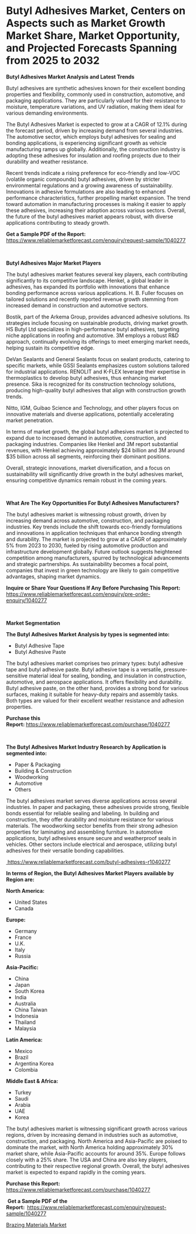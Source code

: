 <p><h1>Butyl Adhesives Market, Centers on Aspects such as Market Growth Market Share, Market Opportunity, and Projected Forecasts Spanning from 2025 to 2032</h1></p><p><strong>Butyl Adhesives Market Analysis and Latest Trends</strong></p>
<p><p>Butyl adhesives are synthetic adhesives known for their excellent bonding properties and flexibility, commonly used in construction, automotive, and packaging applications. They are particularly valued for their resistance to moisture, temperature variations, and UV radiation, making them ideal for various demanding environments.</p><p>The Butyl Adhesives Market is expected to grow at a CAGR of 12.1% during the forecast period, driven by increasing demand from several industries. The automotive sector, which employs butyl adhesives for sealing and bonding applications, is experiencing significant growth as vehicle manufacturing ramps up globally. Additionally, the construction industry is adopting these adhesives for insulation and roofing projects due to their durability and weather resistance.</p><p>Recent trends indicate a rising preference for eco-friendly and low-VOC (volatile organic compounds) butyl adhesives, driven by stricter environmental regulations and a growing awareness of sustainability. Innovations in adhesive formulations are also leading to enhanced performance characteristics, further propelling market expansion. The trend toward automation in manufacturing processes is making it easier to apply these adhesives, increasing their adoption across various sectors. Overall, the future of the butyl adhesives market appears robust, with diverse applications contributing to steady growth.</p></p>
<p><strong>Get a Sample PDF of the Report:&nbsp;</strong> <a href="https://www.reliablemarketforecast.com/enquiry/request-sample/1040277?utm_campaign=2947&utm_medium=2&utm_source=Github&utm_content=ia&utm_term=02042025&utm_id=butyl-adhesives">https://www.reliablemarketforecast.com/enquiry/request-sample/1040277</a></p>
<p>&nbsp;</p>
<p><strong>Butyl Adhesives Major Market Players</strong></p>
<p><p>The butyl adhesives market features several key players, each contributing significantly to its competitive landscape. Henkel, a global leader in adhesives, has expanded its portfolio with innovations that enhance bonding performance across various applications. H. B. Fuller focuses on tailored solutions and recently reported revenue growth stemming from increased demand in construction and automotive sectors.</p><p>Bostik, part of the Arkema Group, provides advanced adhesive solutions. Its strategies include focusing on sustainable products, driving market growth. HS Butyl Ltd specializes in high-performance butyl adhesives, targeting niche applications in roofing and automotive. 3M employs a robust R&D approach, continually evolving its offerings to meet emerging market needs, helping sustain its competitive edge.</p><p>DeVan Sealants and General Sealants focus on sealant products, catering to specific markets, while GSSI Sealants emphasizes custom solutions tailored for industrial applications. RENOLIT and K-FLEX leverage their expertise in thermoplastics to develop butyl adhesives, thus enhancing market presence. Sika is recognized for its construction technology solutions, producing high-quality butyl adhesives that align with construction growth trends.</p><p>Nitto, IGM, Guibao Science and Technology, and other players focus on innovative materials and diverse applications, potentially accelerating market penetration.</p><p>In terms of market growth, the global butyl adhesives market is projected to expand due to increased demand in automotive, construction, and packaging industries. Companies like Henkel and 3M report substantial revenues, with Henkel achieving approximately $24 billion and 3M around $35 billion across all segments, reinforcing their dominant positions.</p><p>Overall, strategic innovations, market diversification, and a focus on sustainability will significantly drive growth in the butyl adhesives market, ensuring competitive dynamics remain robust in the coming years.</p></p>
<p>&nbsp;</p>
<p><strong>What Are The Key Opportunities For Butyl Adhesives Manufacturers?</strong></p>
<p><p>The butyl adhesives market is witnessing robust growth, driven by increasing demand across automotive, construction, and packaging industries. Key trends include the shift towards eco-friendly formulations and innovations in application techniques that enhance bonding strength and durability. The market is projected to grow at a CAGR of approximately 5% from 2023 to 2030, fueled by rising automotive production and infrastructure development globally. Future outlook suggests heightened competition among manufacturers, spurred by technological advancements and strategic partnerships. As sustainability becomes a focal point, companies that invest in green technology are likely to gain competitive advantages, shaping market dynamics.</p></p>
<p><strong>Inquire or Share Your Questions If Any Before Purchasing This Report:</strong> <a href="https://www.reliablemarketforecast.com/enquiry/pre-order-enquiry/1040277?utm_campaign=2947&utm_medium=2&utm_source=Github&utm_content=ia&utm_term=02042025&utm_id=butyl-adhesives">https://www.reliablemarketforecast.com/enquiry/pre-order-enquiry/1040277</a></p>
<p>&nbsp;</p>
<p><strong>Market Segmentation</strong></p>
<p><strong>The Butyl Adhesives Market Analysis by types is segmented into:</strong></p>
<p><ul><li>Butyl Adhesive Tape</li><li>Butyl Adhesive Paste</li></ul></p>
<p><p>The butyl adhesives market comprises two primary types: butyl adhesive tape and butyl adhesive paste. Butyl adhesive tape is a versatile, pressure-sensitive material ideal for sealing, bonding, and insulation in construction, automotive, and aerospace applications. It offers flexibility and durability. Butyl adhesive paste, on the other hand, provides a strong bond for various surfaces, making it suitable for heavy-duty repairs and assembly tasks. Both types are valued for their excellent weather resistance and adhesion properties.</p></p>
<p><strong>Purchase this Report:&nbsp;</strong><a href="https://www.reliablemarketforecast.com/purchase/1040277?utm_campaign=2947&utm_medium=2&utm_source=Github&utm_content=ia&utm_term=02042025&utm_id=butyl-adhesives">https://www.reliablemarketforecast.com/purchase/1040277</a></p>
<p>&nbsp;</p>
<p><strong>The Butyl Adhesives Market Industry Research by Application is segmented into:</strong></p>
<p><ul><li>Paper & Packaging</li><li>Building & Construction</li><li>Woodworking</li><li>Automotive</li><li>Others</li></ul></p>
<p><p>The butyl adhesives market serves diverse applications across several industries. In paper and packaging, these adhesives provide strong, flexible bonds essential for reliable sealing and labeling. In building and construction, they offer durability and moisture resistance for various materials. The woodworking sector benefits from their strong adhesion properties for laminating and assembling furniture. In automotive applications, butyl adhesives ensure secure and weatherproof seals in vehicles. Other sectors include electrical and aerospace, utilizing butyl adhesives for their versatile bonding capabilities.</p></p>
<p><a href="https://www.reliablemarketforecast.com/butyl-adhesives-r1040277?utm_campaign=2947&utm_medium=2&utm_source=Github&utm_content=ia&utm_term=02042025&utm_id=butyl-adhesives">&nbsp;https://www.reliablemarketforecast.com/butyl-adhesives-r1040277</a></p>
<p><strong>In terms of Region, the Butyl Adhesives Market Players available by Region are:</strong></p>
<p>
    <p> <strong> North America: </strong>
        <ul>
            <li>United States</li>
            <li>Canada</li>
        </ul>
        </p> 
    <p> <strong> Europe: </strong>
        <ul>
            <li>Germany</li>
            <li>France</li>
            <li>U.K.</li>
            <li>Italy</li>
            <li>Russia</li>
        </ul>
        </p> 
    <p> <strong> Asia-Pacific: </strong>
        <ul>
            <li>China</li>
            <li>Japan</li>
            <li>South Korea</li>
            <li>India</li>
            <li>Australia</li>
            <li>China Taiwan</li>
            <li>Indonesia</li>
            <li>Thailand</li>
            <li>Malaysia</li>
        </ul>
        </p> 
    <p> <strong> Latin America: </strong>
        <ul>
            <li>Mexico</li>
            <li>Brazil</li>
            <li>Argentina Korea</li>
            <li>Colombia</li>
        </ul>
        </p> 
    <p> <strong> Middle East & Africa: </strong>
        <ul>
            <li>Turkey</li>
            <li>Saudi</li>
            <li>Arabia</li>
            <li>UAE</li>
            <li>Korea</li>
        </ul>
    </p>
    </p>
<p><p>The butyl adhesives market is witnessing significant growth across various regions, driven by increasing demand in industries such as automotive, construction, and packaging. North America and Asia-Pacific are poised to dominate the market, with North America holding approximately 30% market share, while Asia-Pacific accounts for around 35%. Europe follows closely with a 25% share. The USA and China are also key players, contributing to their respective regional growth. Overall, the butyl adhesives market is expected to expand rapidly in the coming years.</p></p>
<p><strong>Purchase this Report: </strong><a href="https://www.reliablemarketforecast.com/purchase/1040277?utm_campaign=2947&utm_medium=2&utm_source=Github&utm_content=ia&utm_term=02042025&utm_id=butyl-adhesives">https://www.reliablemarketforecast.com/purchase/1040277</a></p>
<p>&nbsp;<strong>Get a Sample PDF of the Report:&nbsp;&nbsp;</strong><a href="https://www.reliablemarketforecast.com/enquiry/request-sample/1040277?utm_campaign=2947&utm_medium=2&utm_source=Github&utm_content=ia&utm_term=02042025&utm_id=butyl-adhesives">https://www.reliablemarketforecast.com/enquiry/request-sample/1040277</a></p>
<p><strong></strong></p>
<p><p><a href="https://github.com/djembashote/Market-Research-Report-List-1/blob/main/brazing-materials-market.md?utm_campaign=2947&utm_medium=2&utm_source=Github&utm_content=ia&utm_term=02042025&utm_id=butyl-adhesives">Brazing Materials Market</a></p></p>